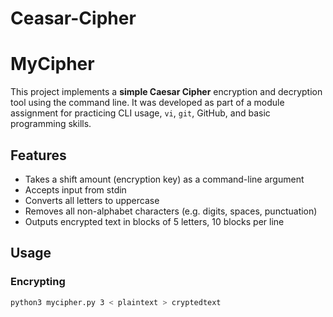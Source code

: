 # Ceasar-Cipher
# MyCipher

This project implements a **simple Caesar Cipher** encryption and decryption tool using the command line. It was developed as part of a module assignment for practicing CLI usage, `vi`, `git`, GitHub, and basic programming skills.

## Features

- Takes a shift amount (encryption key) as a command-line argument
- Accepts input from stdin
- Converts all letters to uppercase
- Removes all non-alphabet characters (e.g. digits, spaces, punctuation)
- Outputs encrypted text in blocks of 5 letters, 10 blocks per line

## Usage

### Encrypting

```bash
python3 mycipher.py 3 < plaintext > cryptedtext
